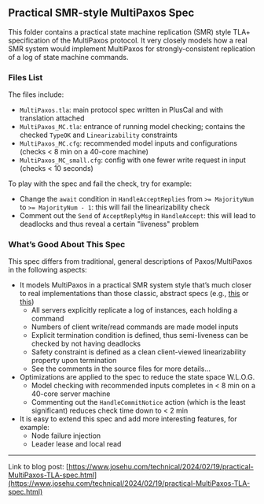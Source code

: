 ## Practical SMR-style MultiPaxos Spec

This folder contains a practical state machine replication (SMR) style TLA+ specification of the MultiPaxos protocol. It very closely models how a real SMR system would implement MultiPaxos for strongly-consistent replication of a log of state machine commands.

### Files List

The files include:

- `MultiPaxos.tla`: main protocol spec written in PlusCal and with translation attached
- `MultiPaxos_MC.tla`: entrance of running model checking; contains the checked `TypeOK` and `Linearizability` constraints
- `MultiPaxos_MC.cfg`: recommended model inputs and configurations (checks < 8 min on a 40-core machine)
- `MultiPaxos_MC_small.cfg`: config with one fewer write request in input (checks < 10 seconds)

To play with the spec and fail the check, try for example:

- Change the `await` condition in `HandleAcceptReplies` from `>= MajorityNum` to `>= MajorityNum - 1`: this will fail the linearizability check
- Comment out the `Send` of `AcceptReplyMsg` in `HandleAccept`: this will lead to deadlocks and thus reveal a certain "liveness" problem

### What’s Good About This Spec

This spec differs from traditional, general descriptions of Paxos/MultiPaxos in the following aspects:

- It models MultiPaxos in a practical SMR system style that’s much closer to real implementations than those classic, abstract specs (e.g., [this](https://github.com/josehu07/tla-examples/tree/master/specifications/Paxos) or [this](https://github.com/nano-o/MultiPaxos))
  - All servers explicitly replicate a log of instances, each holding a command
  - Numbers of client write/read commands are made model inputs
  - Explicit termination condition is defined, thus semi-liveness can be checked by not having deadlocks
  - Safety constraint is defined as a clean client-viewed linearizability property upon termination
  - See the comments in the source files for more details…
- Optimizations are applied to the spec to reduce the state space W.L.O.G.
  - Model checking with recommended inputs completes in < 8 min on a 40-core server machine
  - Commenting out the `HandleCommitNotice` action (which is the least significant) reduces check time down to < 2 min
- It is easy to extend this spec and add more interesting features, for example:
  - Node failure injection
  - Leader lease and local read

---

Link to blog post: [https://www.josehu.com/technical/2024/02/19/practical-MultiPaxos-TLA-spec.html](https://www.josehu.com/technical/2024/02/19/practical-MultiPaxos-TLA-spec.html)
